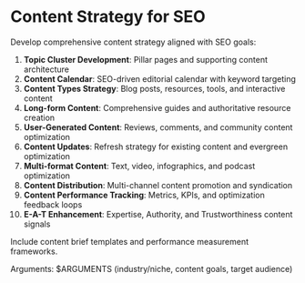 # Content Strategy for SEO

Develop comprehensive content strategy aligned with SEO goals:

1. **Topic Cluster Development**: Pillar pages and supporting content architecture
2. **Content Calendar**: SEO-driven editorial calendar with keyword targeting
3. **Content Types Strategy**: Blog posts, resources, tools, and interactive content
4. **Long-form Content**: Comprehensive guides and authoritative resource creation
5. **User-Generated Content**: Reviews, comments, and community content optimization
6. **Content Updates**: Refresh strategy for existing content and evergreen optimization
7. **Multi-format Content**: Text, video, infographics, and podcast optimization
8. **Content Distribution**: Multi-channel content promotion and syndication
9. **Content Performance Tracking**: Metrics, KPIs, and optimization feedback loops
10. **E-A-T Enhancement**: Expertise, Authority, and Trustworthiness content signals

Include content brief templates and performance measurement frameworks.

Arguments: $ARGUMENTS (industry/niche, content goals, target audience)